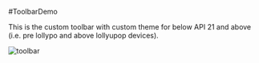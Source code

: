 #ToolbarDemo

This is the custom toolbar with custom theme for below API 21 and above (i.e. pre lollypo and above lollyupop devices).

![toolbar](https://user-images.githubusercontent.com/37674711/38631121-7a6a8baa-3dd6-11e8-9359-8ca20712cdb8.PNG)
